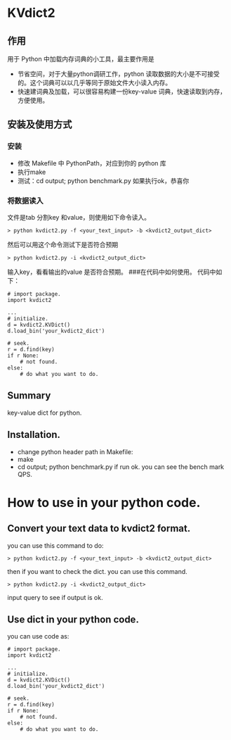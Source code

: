# KVdict2

## 作用
用于 Python 中加载内存词典的小工具，最主要作用是
 - 节省空间，对于大量python调研工作，python 读取数据的大小是不可接受的。这个词典可以以几乎等同于原始文件大小读入内存。
 - 快速建词典及加载，可以很容易构建一份key-value 词典，快速读取到内存，方便使用。

## 安装及使用方式
### 安装
- 修改 Makefile 中 PythonPath，对应到你的 python 库
- 执行make
- 测试：cd output; python benchmark.py 
如果执行ok，恭喜你

### 将数据读入
文件是tab 分割key 和value，则使用如下命令读入。
```
> python kvdict2.py -f <your_text_input> -b <kvdict2_output_dict>
```
然后可以用这个命令测试下是否符合预期
```
> python kvdict2.py -i <kvdict2_output_dict>
```
输入key，看看输出的value 是否符合预期。
###在代码中如何使用。
代码中如下：
```
# import package.
import kvdict2

...
# initialize.
d = kvdict2.KVDict()
d.load_bin('your_kvdict2_dict')

# seek.
r = d.find(key)
if r None:
    # not found.
else:
    # do what you want to do.

```

## Summary
key-value dict for python.
## Installation.
- change python header path in Makefile:
- make
- cd output; python benchmark.py 
    if run ok. you can see the bench mark QPS.

# How to use in your python code.
## Convert your text data to kvdict2 format.

you can use this command to do:
```
> python kvdict2.py -f <your_text_input> -b <kvdict2_output_dict>
```

then if you want to check the dict. you can use this command.
```
> python kvdict2.py -i <kvdict2_output_dict>
```
input query to see if output is ok.

## Use dict in your python code.

you can use code as:
```
# import package.
import kvdict2

...
# initialize.
d = kvdict2.KVDict()
d.load_bin('your_kvdict2_dict')

# seek.
r = d.find(key)
if r None:
    # not found.
else:
    # do what you want to do.

```


